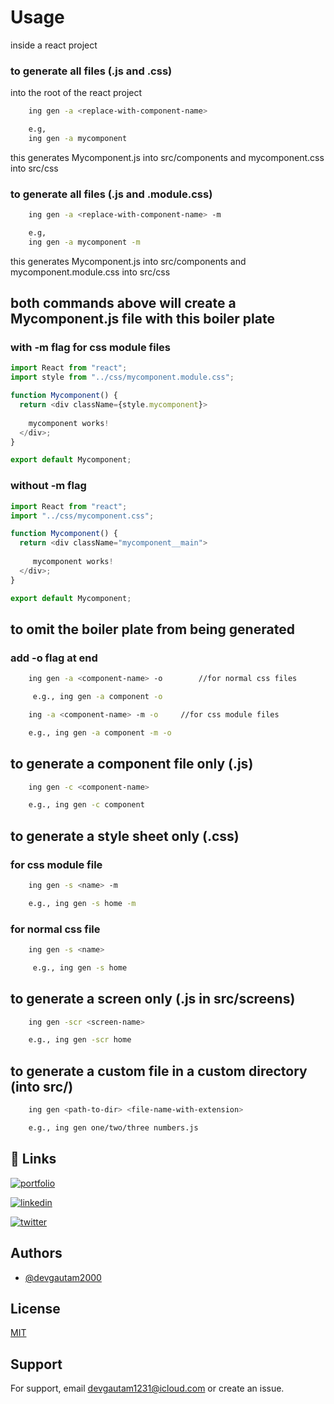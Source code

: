 # Usage

inside a react project

### to generate all files (.js and .css)

into the root of the react project

```bash
    ing gen -a <replace-with-component-name>

    e.g,
    ing gen -a mycomponent
```

this generates Mycomponent.js into src/components
and mycomponent.css into src/css

### to generate all files (.js and .module.css)

```bash
    ing gen -a <replace-with-component-name> -m

    e.g,
    ing gen -a mycomponent -m
```

this generates Mycomponent.js into src/components
and mycomponent.module.css into src/css

## both commands above will create a Mycomponent.js file with this boiler plate

### with -m flag for css module files

```javascript
import React from "react";
import style from "../css/mycomponent.module.css";

function Mycomponent() {
  return <div className={style.mycomponent}>
  
    mycomponent works!
  </div>;
}

export default Mycomponent;
```

### without -m flag

```javascript
import React from "react";
import "../css/mycomponent.css";

function Mycomponent() {
  return <div className="mycomponent__main">
  
     mycomponent works!
  </div>;
}

export default Mycomponent;
```

## to omit the boiler plate from being generated

### add -o flag at end

```bash
    ing gen -a <component-name> -o        //for normal css files

     e.g., ing gen -a component -o
```

```bash
    ing -a <component-name> -m -o     //for css module files

    e.g., ing gen -a component -m -o
```

## to generate a component file only (.js)

```bash
    ing gen -c <component-name>

    e.g., ing gen -c component
```

## to generate a style sheet only (.css)

### for css module file

```bash
    ing gen -s <name> -m

    e.g., ing gen -s home -m
```

### for normal css file

```bash
    ing gen -s <name>

     e.g., ing gen -s home
```

## to generate a screen only (.js in src/screens)

```bash
    ing gen -scr <screen-name>

    e.g., ing gen -scr home
```

## to generate a custom file in a custom directory (into src/)

```bash
    ing gen <path-to-dir> <file-name-with-extension>

    e.g., ing gen one/two/three numbers.js
```

## 🔗 Links

[![portfolio](https://img.shields.io/badge/my_portfolio-000?style=for-the-badge&logo=ko-fi&logoColor=white)](https://inginer.me/)

[![linkedin](https://img.shields.io/badge/linkedin-0A66C2?style=for-the-badge&logo=linkedin&logoColor=white)](https://www.linkedin.com/in/gautam-chandra-saha-896735205/)

[![twitter](https://img.shields.io/badge/twitter-1DA1F2?style=for-the-badge&logo=twitter&logoColor=white)](https://twitter.com/gautam1200)

## Authors

- [@devgautam2000](https://www.github.com/devgautam2000)

## License

[MIT](https://choosealicense.com/licenses/mit/)

## Support

For support, email devgautam1231@icloud.com or create an issue.
